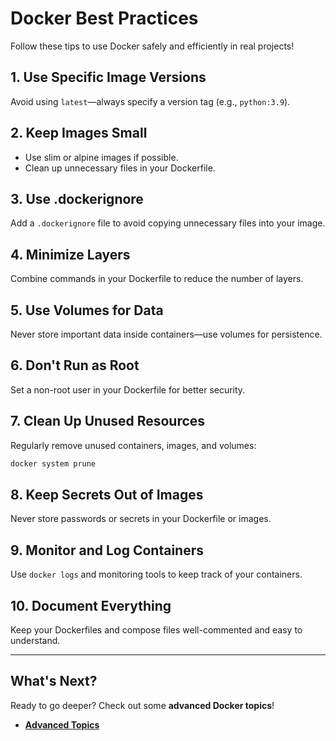# Docker Best Practices

Follow these tips to use Docker safely and efficiently in real projects!

## 1. Use Specific Image Versions

Avoid using `latest`—always specify a version tag (e.g., `python:3.9`).

## 2. Keep Images Small

- Use slim or alpine images if possible.
- Clean up unnecessary files in your Dockerfile.

## 3. Use .dockerignore

Add a `.dockerignore` file to avoid copying unnecessary files into your image.

## 4. Minimize Layers

Combine commands in your Dockerfile to reduce the number of layers.

## 5. Use Volumes for Data

Never store important data inside containers—use volumes for persistence.

## 6. Don't Run as Root

Set a non-root user in your Dockerfile for better security.

## 7. Clean Up Unused Resources

Regularly remove unused containers, images, and volumes:
```bash
docker system prune
```

## 8. Keep Secrets Out of Images

Never store passwords or secrets in your Dockerfile or images.

## 9. Monitor and Log Containers

Use `docker logs` and monitoring tools to keep track of your containers.

## 10. Document Everything

Keep your Dockerfiles and compose files well-commented and easy to understand.

---

## What's Next?

Ready to go deeper? Check out some **advanced Docker topics**!

- **[Advanced Topics](advanced.md)**
